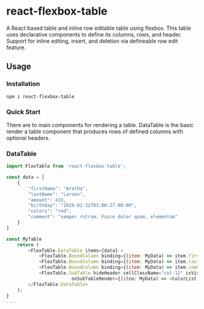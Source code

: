 # react-flexbox-table
A React based table and inline row editable table using flexbox.  This table uses declarative components to define 
its columns, rows, and header. Support for inline editing, insert, and deletion via defineable row edit feature.

## Usage

### Installation
```
npm i react-flexbox-table
```
### Quick Start
There are to main components for rendering a table.  DataTable is the basic render a table component that produces rows of defined columns with optional headers.
### DataTable

``` javascript
import FlexTable from 'react-flexbox-table';

const data = [
    {
		"firstName": "Aretha",
		"lastName": "Larsen",
		"amount": 416,
		"birthday": "2019-02-22T03:00:27-08:00",
		"colors": "red",
		"comment": "semper rutrum. Fusce dolor quam, elementum"
	}
]

const MyTable
    return (
        <FlexTable.DataTable items={data} >
            <FlexTable.BoundColumn binding={(item: MyData) => item.firstName} headerText="First Name" className="col-3"/>
            <FlexTable.BoundColumn binding={(item: MyData) => item.lastName} headerText="Last Name" className="col-3"/>
            <FlexTable.BoundColumn binding={(item: MyData) => item.comment} headerText="Comment" className="col-6"/>
            <FlexTable.SubTable hideHeader cellClassName="col-12" isVisible={(item: MyData) => item && item.lastName === 'Andrews'}
                        onSubTableRender={(item: MyData) => <ColorList color={item.colors}/>} />
        </FlexTable.DataTable>
    );
}
....
